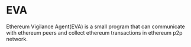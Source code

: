 # EVA
Ethereum Vigilance Agent(EVA) is a small program that can communicate with ethereum peers and collect ethereum transactions in ethereum p2p network.
